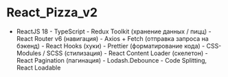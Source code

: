 # React_Pizza_v2
- ReactJS 18 - TypeScript - Redux Toolkit (хранение данных / пицц) - React Router v6 (навигация) - Axios + Fetch (отправка запроса на бэкенд) - React Hooks (хуки) - Prettier (форматирование кода) - CSS-Modules / SCSS (стилизация) - React Content Loader (скелетон) - React Pagination (пагинация) - Lodash.Debounce - Code Splitting, React Loadable
